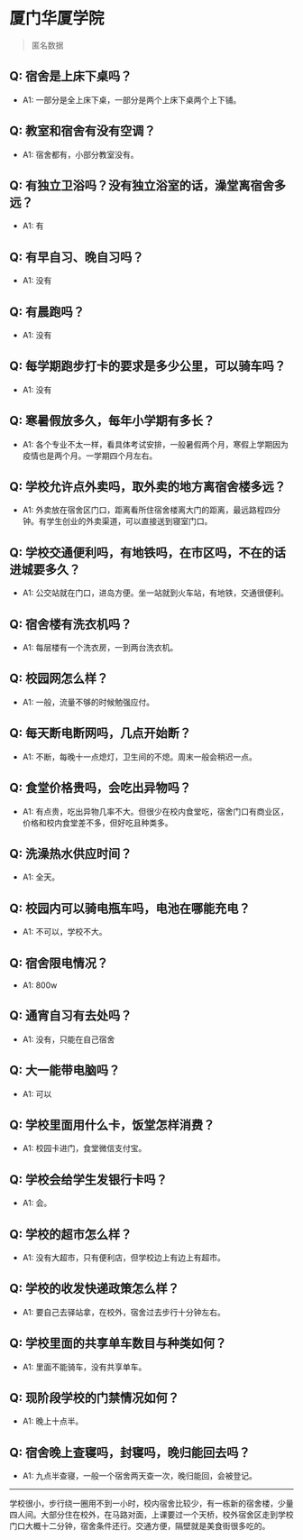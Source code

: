 # 厦门华厦学院
> 匿名数据
## Q: 宿舍是上床下桌吗？
- A1: 一部分是全上床下桌，一部分是两个上床下桌两个上下铺。
## Q: 教室和宿舍有没有空调？
- A1: 宿舍都有，小部分教室没有。
## Q: 有独立卫浴吗？没有独立浴室的话，澡堂离宿舍多远？
- A1: 有
## Q: 有早自习、晚自习吗？
- A1: 没有
## Q: 有晨跑吗？
- A1: 没有
## Q: 每学期跑步打卡的要求是多少公里，可以骑车吗？
- A1: 没有
## Q: 寒暑假放多久，每年小学期有多长？
- A1: 各个专业不太一样，看具体考试安排，一般暑假两个月，寒假上学期因为疫情也是两个月。一学期四个月左右。
## Q: 学校允许点外卖吗，取外卖的地方离宿舍楼多远？
- A1: 外卖放在宿舍区门口，距离看所住宿舍楼离大门的距离，最远路程四分钟。有学生创业的外卖渠道，可以直接送到寝室门口。
## Q: 学校交通便利吗，有地铁吗，在市区吗，不在的话进城要多久？
- A1: 公交站就在门口，进岛方便。坐一站就到火车站，有地铁，交通很便利。
## Q: 宿舍楼有洗衣机吗？
- A1: 每层楼有一个洗衣房，一到两台洗衣机。
## Q: 校园网怎么样？
- A1: 一般，流量不够的时候勉强应付。
## Q: 每天断电断网吗，几点开始断？
- A1: 不断，每晚十一点熄灯，卫生间的不熄。周末一般会稍迟一点。
## Q: 食堂价格贵吗，会吃出异物吗？
- A1: 有点贵，吃出异物几率不大。但很少在校内食堂吃，宿舍门口有商业区，价格和校内食堂差不多，但好吃且种类多。
## Q: 洗澡热水供应时间？
- A1: 全天。
## Q: 校园内可以骑电瓶车吗，电池在哪能充电？
- A1: 不可以，学校不大。
## Q: 宿舍限电情况？
- A1: 800w
## Q: 通宵自习有去处吗？
- A1: 没有，只能在自己宿舍
## Q: 大一能带电脑吗？
- A1: 可以
## Q: 学校里面用什么卡，饭堂怎样消费？
- A1: 校园卡进门，食堂微信支付宝。
## Q: 学校会给学生发银行卡吗？
- A1: 会。
## Q: 学校的超市怎么样？
- A1: 没有大超市，只有便利店，但学校边上有边上有超市。
## Q: 学校的收发快递政策怎么样？
- A1: 要自己去驿站拿，在校外，宿舍过去步行十分钟左右。
## Q: 学校里面的共享单车数目与种类如何？
- A1: 里面不能骑车，没有共享单车。
## Q: 现阶段学校的门禁情况如何？
- A1: 晚上十点半。
## Q: 宿舍晚上查寝吗，封寝吗，晚归能回去吗？
- A1: 九点半查寝，一般一个宿舍两天查一次，晚归能回，会被登记。
***
学校很小，步行绕一圈用不到一小时，校内宿舍比较少，有一栋新的宿舍楼，少量四人间。大部分住在校外，在马路对面，上课要过一个天桥，校外宿舍区走到学校门口大概十二分钟，宿舍条件还行。交通方便，隔壁就是美食街很多吃的。